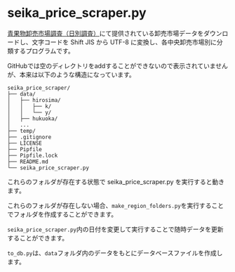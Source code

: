 # seika_price_scraper.py
[青果物卸売市場調査（日別調査）](https://www.seisen.maff.go.jp/seisen/bs04b040md001/BS04B040UC020SC998-Evt001.do)にて提供されている卸売市場データをダウンロードし、文字コードを Shift JIS から UTF-8 に変換し、各中央卸売市場別に分類するプログラムです。

GitHubでは空のディレクトリをaddすることができないので表示されていませんが、本来は以下のような構造になっています。

```
seika_price_scraper/
├── data/
│   ├── hirosima/
│   │   ├── k/
│   │   └── y/
│   ├── hukuoka/
│   ...
├── temp/
├── .gitignore
├── LICENSE
├── Pipfile
├── Pipfile.lock
├── README.md
└── seika_price_scraper.py
```

これらのフォルダが存在する状態で seika_price_scraper.py を実行すると動きます。

これらのフォルダが存在しない場合、`make_region_folders.py`を実行することでフォルダを作成することができます。

`seika_price_scraper.py`内の日付を変更して実行することで随時データを更新することができます。

`to_db.py`は、`data`フォルダ内のデータをもとにデータベースファイルを作成します。
